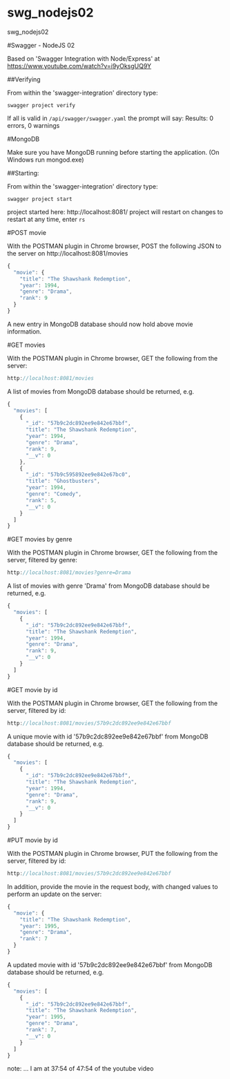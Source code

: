# swg_nodejs02
swg_nodejs02

#Swagger - NodeJS 02

Based on 'Swagger Integration with Node/Express' at https://www.youtube.com/watch?v=i9yOksgUQ9Y

##Verifying

From within the 'swagger-integration' directory type:

```swagger project verify```

If all is valid in ```/api/swagger/swagger.yaml``` the prompt will say:
Results: 0 errors, 0 warnings

#MongoDB

Make sure you have MongoDB running before starting the application. (On Windows run mongod.exe)

##Starting:

From within the 'swagger-integration' directory type:

```swagger project start```

project started here: http://localhost:8081/
project will restart on changes
to restart at any time, enter `rs`

#POST movie

With the POSTMAN plugin in Chrome browser, POST the following JSON to the server on http://localhost:8081/movies

```javascript
{
  "movie": {
    "title": "The Shawshank Redemption",
    "year": 1994,
    "genre": "Drama",
    "rank": 9
  }
}
```

A new entry in MongoDB database should now hold above movie information.

#GET movies

With the POSTMAN plugin in Chrome browser, GET the following from the server:

```javascript
http://localhost:8081/movies
```

A list of movies from MongoDB database should be returned, e.g.

```javascript
{
  "movies": [
    {
      "_id": "57b9c2dc892ee9e842e67bbf",
      "title": "The Shawshank Redemption",
      "year": 1994,
      "genre": "Drama",
      "rank": 9,
      "__v": 0
    },
    {
      "_id": "57b9c595892ee9e842e67bc0",
      "title": "Ghostbusters",
      "year": 1994,
      "genre": "Comedy",
      "rank": 5,
      "__v": 0
    }
  ]
}
``` 

#GET movies by genre

With the POSTMAN plugin in Chrome browser, GET the following from the server, filtered by genre:

```javascript
http://localhost:8081/movies?genre=Drama
```

A list of movies with genre 'Drama' from MongoDB database should be returned, e.g.

```javascript
{
  "movies": [
    {
      "_id": "57b9c2dc892ee9e842e67bbf",
      "title": "The Shawshank Redemption",
      "year": 1994,
      "genre": "Drama",
      "rank": 9,
      "__v": 0
    }
  ]
}
``` 

#GET movie by id

With the POSTMAN plugin in Chrome browser, GET the following from the server, filtered by id:

```javascript
http://localhost:8081/movies/57b9c2dc892ee9e842e67bbf
```

A unique movie with id '57b9c2dc892ee9e842e67bbf' from MongoDB database should be returned, e.g.

```javascript
{
  "movies": [
    {
      "_id": "57b9c2dc892ee9e842e67bbf",
      "title": "The Shawshank Redemption",
      "year": 1994,
      "genre": "Drama",
      "rank": 9,
      "__v": 0
    }
  ]
}
``` 

#PUT movie by id

With the POSTMAN plugin in Chrome browser, PUT the following from the server, filtered by id:

```javascript
http://localhost:8081/movies/57b9c2dc892ee9e842e67bbf
```

In addition, provide the movie in the request body, with changed values to perform an update on the server:

```javascript
{
  "movie": {
    "title": "The Shawshank Redemption",
    "year": 1995,
    "genre": "Drama",
    "rank": 7
  }
}
```

A updated movie with id '57b9c2dc892ee9e842e67bbf' from MongoDB database should be returned, e.g.

```javascript
{
  "movies": [
    {
      "_id": "57b9c2dc892ee9e842e67bbf",
      "title": "The Shawshank Redemption",
      "year": 1995,
      "genre": "Drama",
      "rank": 7,
      "__v": 0
    }
  ]
}
``` 




note:
... I am at 37:54 of 47:54 of the youtube video
